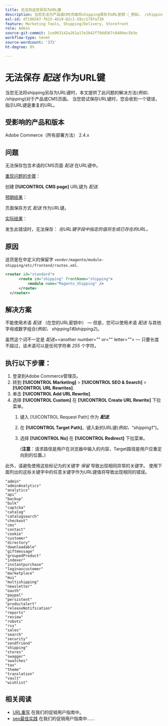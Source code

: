 ```yaml
---
title: 无法将送货另存为URL键
description: 当您无法为产品或CMS页面将shipping保存为URL密钥（_例如， /shipping_）时，本文提供了此问题的解决方法。 当您尝试保存URL键时，您会收到一个错误，指示URL键是重复的URL。
exl-id: df19b597-f615-4b19-82c1-59cc179fa720
feature: Marketing Tools, Shipping/Delivery, Storefront
role: Admin
source-git-commit: 1ce963142a261a17e2b42f79dd567c8484ec5b3e
workflow-type: tm+mt
source-wordcount: '372'
ht-degree: 0%

---
```


# 无法保存 _配送_ 作为URL键

当您无法将shipping另存为URL键时，本文提供了此问题的解决方法(_例如， /shipping_)对于产品或CMS页面。 当您尝试保存URL键时，您会收到一个错误，指示URL键是重复的URL。

## 受影响的产品和版本

Adobe Commerce（所有部署方法） 2.4.x

## 问题

无法保存包含术语的CMS页面 _配送_ 在URL键中。

<u>重现问题的步骤</u>：

创建 **[!UICONTROL CMS page]** URL键为 _配送_.

<u>预期结果</u>：

页面保存方式 _配送_ 作为URL键。

<u>实际结果</u>：

发生此错误时，无法保存：
*在URL键字段中指定的值将生成已存在的URL。*

## 原因

送货是在中定义的保留字 `vendor/magento/module-shipping/etc/frontend/routes.xml`.

```xml
<router id="standard">
      <route id="shipping" frontName="shipping">
          <module name="Magento_Shipping" />
      </route>
  </router>
```

## 解决方案

不能使用术语 _配送_ （在您的URL密钥中） — 但是，您可以使用术语 _配送_ 与其他字母或数字组合(_例如， shipping1和shipping2_)。

虽然这个词不一定是 _配送_+&lt;another number=&quot;&quot; or=&quot;&quot; letter=&quot;&quot;>  — 只要长度不超过，该术语可以是任何字符串 *255* 个字符。

## 执行以下步骤：

1. 登录到Adobe Commerce管理员。
1. 转到 **[!UICONTROL Marketing]** > **[!UICONTROL SEO & Search]** > **[!UICONTROL URL Rewrites]**.
1. 单击 **[!UICONTROL Add URL Rewrite]**.
1. 选择 **[!UICONTROL Custom]** 在 **[!UICONTROL Create URL Rewrite]** 下拉菜单。
   1. 键入 [!UICONTROL Request Path] 作为 **_配送_**.
   1. 在 **[!UICONTROL Target Path]**，键入新的URL键(_例如，“shipping1”_)。
   1. 选择 **[!UICONTROL No]** 在 **[!UICONTROL Redirect]** 下拉菜单。


      (**注意**：请求路径是用户在浏览器中输入的内容，Target路径是用户应重定向到的位置。)

此外，请避免使用这些标记为的关键字 *保留* 导致出现相同异常的关键字。 使用下面列出的这些关键字中的任意关键字作为URL键值将导致出现相同的错误。


```
"admin"
"adminAnalytics"
"analytics"
"api"
"backup"
"bulk"
"captcha"
"catalog"
"catalogsearch"
"checkout"
"cms"
"contact"
"cookie"
"customer"
"directory"
"downloadable"
"giftmessage"
"groupedProduct"
"indexer"
"instantpurchase"
"loginascustomer"
"marketplace"
"mui"
"multishipping"
"newsletter"
"oauth"
"paypal"
"persistent"
"productalert"
"releaseNotification"
"reports"
"review"
"robots"
"rss"
"sales"
"search"
"security"
"sendfriend"
"shipping"
"stores"
"swagger"
"swatches"
"tax"
"theme"
"translation"
"vault"
"wishlist"
```

## 相关阅读

* [URL重写](https://docs.magento.com/user-guide/marketing/url-rewrite.html) 在我们的促销用户指南中。
* [seo最佳实践](https://docs.magento.com/user-guide/marketing/seo-best-practices.html) 在我们的促销用户指南中……
